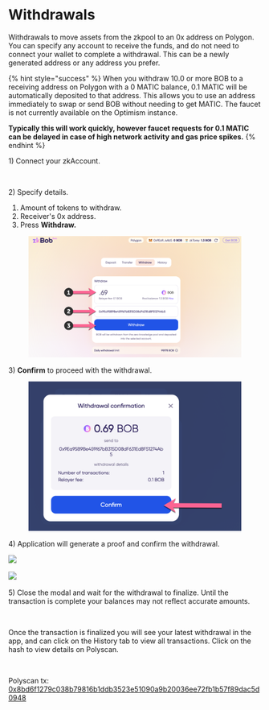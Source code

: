 # Withdrawals

Withdrawals to move assets from the zkpool to an 0x address on Polygon. You can specify any account to receive the funds, and do not need to connect your wallet to complete a withdrawal. This can be a newly generated address or any address you prefer.

{% hint style="success" %}
When you withdraw 10.0 or more BOB to a receiving address on Polygon with a 0 MATIC balance, 0.1 MATIC will be automatically deposited to that address. This allows you to use an address immediately to swap or send BOB without needing to get MATIC. The faucet is not currently available on the Optimism instance.

**Typically this will work quickly, however faucet requests for 0.1 MATIC can be delayed in case of high network activity and gas price spikes.**
{% endhint %}

1\) Connect your zkAccount.

<figure><img src="../../.gitbook/assets/withdraw-1.png" alt=""><figcaption></figcaption></figure>

2\) Specify details.

1. Amount of tokens to withdraw.
2. Receiver's 0x address.
3. Press **Withdraw.**

<figure><img src="../../.gitbook/assets/withdraw-2 (2).png" alt=""><figcaption></figcaption></figure>

3\) **Confirm** to proceed with the withdrawal.

<figure><img src="../../.gitbook/assets/withdraw-3 (1).png" alt=""><figcaption></figcaption></figure>

4\) Application will generate a proof and confirm the withdrawal.

![](../../.gitbook/assets/withdraw4a.png)

![](<../../.gitbook/assets/withdraw4b (1).png>)

5\) Close the modal and wait for the withdrawal to finalize. Until the transaction is complete your balances may not reflect accurate amounts.

<figure><img src="../../.gitbook/assets/withdraw-5.png" alt=""><figcaption></figcaption></figure>

Once the transaction is finalized you will see your latest withdrawal in the app, and can click on the History tab to view all transactions. Click on the hash to view details on Polyscan.

<figure><img src="../../.gitbook/assets/history-tab (1).png" alt=""><figcaption></figcaption></figure>

Polyscan tx: [0x8bd6f1279c038b79816b1ddb3523e51090a9b20036ee72fb1b57f89dac5d0948](https://polygonscan.com/tx/0x8bd6f1279c038b79816b1ddb3523e51090a9b20036ee72fb1b57f89dac5d0948)

<figure><img src="../../.gitbook/assets/polyscan-history.png" alt=""><figcaption></figcaption></figure>
